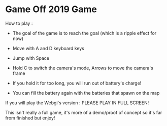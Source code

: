 # **Game Off 2019 Game**

How to play :

* The goal of the game is to reach the goal (which is a ripple effect for now)

* Move with A and D keyboard keys

* Jump with Space

* Hold C to switch the camera's mode, Arrows to move the camera's frame

* If you hold it for too long, you will run out of battery's charge!

* You can fill the battery again with the batteries that spawn on the map

If you will play the Webgl's version : PLEASE PLAY IN FULL SCREEN!

This isn't really a full game, it's more of a demo/proof of concept so it's far from finished but enjoy!
